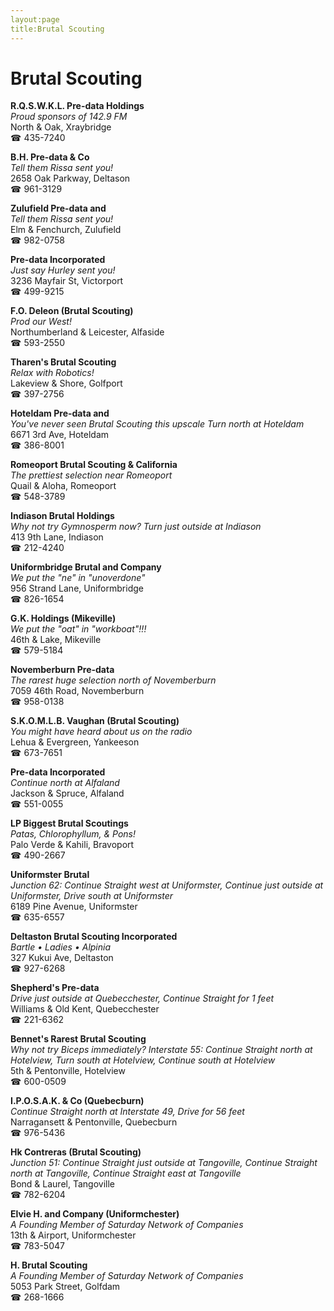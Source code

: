 ```yaml
---
layout:page
title:Brutal Scouting
---
```

# Brutal Scouting

**R.Q.S.W.K.L. Pre-data Holdings**  
_Proud sponsors of 142.9 FM_  
North & Oak, Xraybridge  
☎ 435-7240



**B.H. Pre-data & Co**  
_Tell them Rissa sent you!_  
2658 Oak Parkway, Deltason  
☎ 961-3129



**Zulufield Pre-data and**  
_Tell them Rissa sent you!_  
Elm & Fenchurch, Zulufield  
☎ 982-0758



**Pre-data Incorporated**  
_Just say Hurley sent you!_  
3236 Mayfair St, Victorport  
☎ 499-9215



**F.O. Deleon (Brutal Scouting)**  
_Prod our West!_  
Northumberland & Leicester, Alfaside  
☎ 593-2550



**Tharen's Brutal Scouting**  
_Relax with Robotics!_  
Lakeview & Shore, Golfport  
☎ 397-2756



**Hoteldam Pre-data and**  
_You've never seen Brutal Scouting this upscale 
Turn north at Hoteldam_  
6671 3rd Ave, Hoteldam  
☎ 386-8001



**Romeoport Brutal Scouting & California**  
_The prettiest selection near Romeoport_  
Quail & Aloha, Romeoport  
☎ 548-3789



**Indiason Brutal Holdings**  
_Why not try Gymnosperm now? 
Turn just outside at Indiason_  
413 9th Lane, Indiason  
☎ 212-4240



**Uniformbridge Brutal and Company**  
_We put the "ne" in "unoverdone"_  
956 Strand Lane, Uniformbridge  
☎ 826-1654



**G.K. Holdings (Mikeville)**  
_We put the "oat" in "workboat"!!!_  
46th & Lake, Mikeville  
☎ 579-5184



**Novemberburn Pre-data**  
_The rarest huge selection north of Novemberburn_  
7059 46th Road, Novemberburn  
☎ 958-0138



**S.K.O.M.L.B. Vaughan (Brutal Scouting)**  
_You might have heard about us on the radio_  
Lehua & Evergreen, Yankeeson  
☎ 673-7651



**Pre-data Incorporated**  
_Continue north at Alfaland_  
Jackson & Spruce, Alfaland  
☎ 551-0055



**LP Biggest Brutal Scoutings**  
_Patas, Chlorophyllum, & Pons!_  
Palo Verde & Kahili, Bravoport  
☎ 490-2667



**Uniformster Brutal**  
_Junction 62: Continue Straight west at Uniformster, Continue just outside at Uniformster, Drive south at Uniformster_  
6189 Pine Avenue, Uniformster  
☎ 635-6557



**Deltaston Brutal Scouting Incorporated**  
_Bartle • Ladies • Alpinia_  
327 Kukui Ave, Deltaston  
☎ 927-6268



**Shepherd's Pre-data**  
_Drive just outside at Quebecchester, Continue Straight for 1 feet_  
Williams & Old Kent, Quebecchester  
☎ 221-6362



**Bennet's Rarest Brutal Scouting**  
_Why not try Biceps immediately? 
Interstate 55: Continue Straight north at Hotelview, Turn south at Hotelview, Continue south at Hotelview_  
5th & Pentonville, Hotelview  
☎ 600-0509



**I.P.O.S.A.K. & Co (Quebecburn)**  
_Continue Straight north at Interstate 49, Drive for 56 feet_  
Narragansett & Pentonville, Quebecburn  
☎ 976-5436



**Hk Contreras (Brutal Scouting)**  
_Junction 51: Continue Straight just outside at Tangoville, Continue Straight north at Tangoville, Continue Straight east at Tangoville_  
Bond & Laurel, Tangoville  
☎ 782-6204



**Elvie H. and Company (Uniformchester)**  
_A Founding Member of Saturday Network of Companies_  
13th & Airport, Uniformchester  
☎ 783-5047



**H. Brutal Scouting**  
_A Founding Member of Saturday Network of Companies_  
5053 Park Street, Golfdam  
☎ 268-1666



